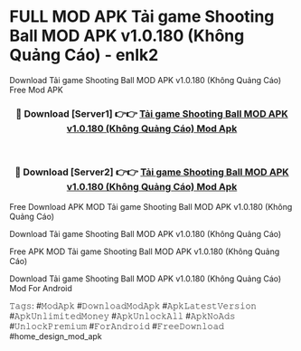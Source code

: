 # FULL MOD APK Tải game Shooting Ball MOD APK v1.0.180 (Không Quảng Cáo) - enlk2
Download Tải game Shooting Ball MOD APK v1.0.180 (Không Quảng Cáo) Free Mod APK

<div align="center">
<h3>🔴 Download [Server1] 👉👉 <a href="https://apk-comot.site?title=Tải_game_Shooting_Ball_MOD_APK_v1.0.180_(Không_Quảng_Cáo)">Tải game Shooting Ball MOD APK v1.0.180 (Không Quảng Cáo) Mod Apk</a></h3><br>

<h3>🔴 Download [Server2] 👉👉 <a href="https://apk-comot.site?title=Tải_game_Shooting_Ball_MOD_APK_v1.0.180_(Không_Quảng_Cáo)">Tải game Shooting Ball MOD APK v1.0.180 (Không Quảng Cáo) Mod Apk</a></h3>
</div>


Free Download APK MOD Tải game Shooting Ball MOD APK v1.0.180 (Không Quảng Cáo)

Download Tải game Shooting Ball MOD APK v1.0.180 (Không Quảng Cáo) 

Free APK MOD Tải game Shooting Ball MOD APK v1.0.180 (Không Quảng Cáo) 

Download Tải game Shooting Ball MOD APK v1.0.180 (Không Quảng Cáo) Mod For Android

𝚃𝚊𝚐𝚜: #𝙼𝚘𝚍𝙰𝚙𝚔 #𝙳𝚘𝚠𝚗𝚕𝚘𝚊𝚍𝙼𝚘𝚍𝙰𝚙𝚔 #𝙰𝚙𝚔𝙻𝚊𝚝𝚎𝚜𝚝𝚅𝚎𝚛𝚜𝚒𝚘𝚗 #𝙰𝚙𝚔𝚄𝚗𝚕𝚒𝚖𝚒𝚝𝚎𝚍𝙼𝚘𝚗𝚎𝚢 #𝙰𝚙𝚔𝚄𝚗𝚕𝚘𝚌𝚔𝙰𝚕𝚕 #𝙰𝚙𝚔𝙽𝚘𝙰𝚍𝚜 #𝚄𝚗𝚕𝚘𝚌𝚔𝙿𝚛𝚎𝚖𝚒𝚞𝚖 #𝙵𝚘𝚛𝙰𝚗𝚍𝚛𝚘𝚒𝚍 #𝙵𝚛𝚎𝚎𝙳𝚘𝚠𝚗𝚕𝚘𝚊𝚍 #home_design_mod_apk